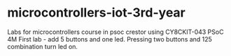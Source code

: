 # microcontrollers-iot-3rd-year
Labs for microcontrollers course in psoc crestor using CY8CKIT-043 PSoC 4M
First lab - add 5 buttons and one led. Pressing two buttons and 125 combination turn led on.
